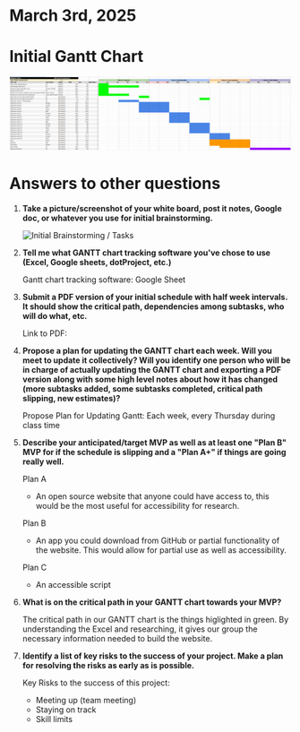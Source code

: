 # March 3rd, 2025

# Initial Gantt Chart
![Inital Gantt Chart](Initial_Gantt.png)

# Answers to other questions
1) **Take a picture/screenshot of your white board, post it notes, Google doc, or whatever you use for initial brainstorming.**
    
    ![Initial Brainstorming / Tasks](Initial_Brainstorming)

2) **Tell me what GANTT chart tracking software you've chose to use (Excel, Google sheets, dotProject, etc.)**
    
    Gantt chart tracking software:
    Google Sheet

3) **Submit a PDF version of your initial schedule with half week intervals. It should show the critical path, dependencies among subtasks,  who will do what, etc.**
    
    Link to PDF:


4) **Propose a plan for updating the GANTT chart each week. Will you meet to update it collectively? Will you identify one person who will be in charge of actually updating the GANTT chart and exporting a PDF version along with some high level notes about how it has changed (more subtasks added, some subtasks completed, critical path slipping, new estimates)?**
    
    Propose Plan for Updating Gantt:
    Each week, every Thursday during class time

5) **Describe your anticipated/target MVP as well as at least one "Plan B" MVP for if the schedule is slipping and a "Plan A+" if things are going really well.**
    
    Plan A
    * An open source website that anyone could have access to, this would be the most useful for accessibility for research.

    Plan B
    * An app you could download from GitHub or partial functionality of the website. This would allow for partial use as well as accessibility.

    Plan C
    * An accessible script

6) **What is on the critical path in your GANTT chart towards your MVP?**

    The critical path in our GANTT chart is the things higlighted in green. By understanding the Excel and researching, it gives our group the necessary information needed to build the website.

7) **Identify a list of key risks to the success of your project. Make a plan for resolving the risks as early as is possible.**
    
    Key Risks to the success of this project:
    * Meeting up (team meeting)
    * Staying on track
    * Skill limits

